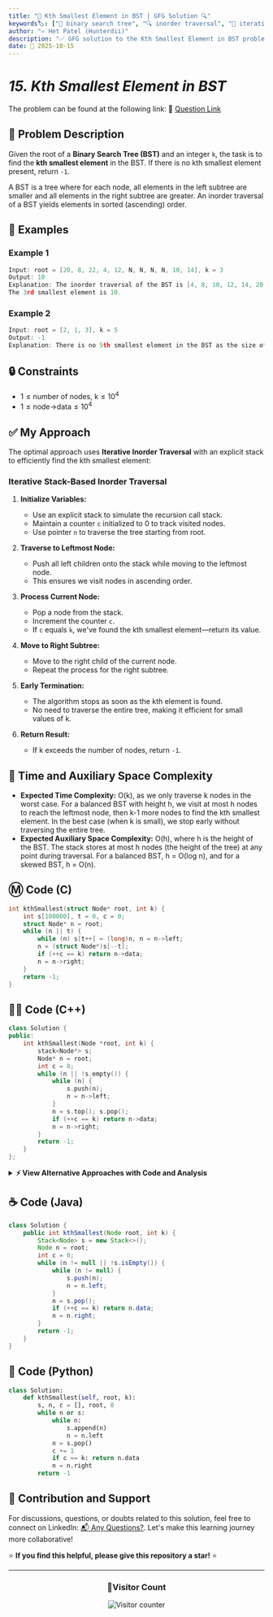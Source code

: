 ```yaml
---
title: "🌳 Kth Smallest Element in BST | GFG Solution 🔍"
keywords🏷️: ["🌳 binary search tree", "🔍 inorder traversal", "📍 iterative stack", "📈 tree traversal", "📘 GFG", "🏁 competitive programming", "📚 DSA"]
author: "✍️ Het Patel (Hunterdii)"
description: "✅ GFG solution to the Kth Smallest Element in BST problem: find the kth smallest element in a binary search tree using iterative inorder traversal with stack. 🚀"
date: 📅 2025-10-15
---
```


# *15. Kth Smallest Element in BST*

The problem can be found at the following link: 🔗 [Question Link](https://www.geeksforgeeks.org/problems/find-k-th-smallest-element-in-bst/1)

## **🧩 Problem Description**

Given the root of a **Binary Search Tree (BST)** and an integer `k`, the task is to find the **kth smallest element** in the BST. If there is no kth smallest element present, return `-1`.

A BST is a tree where for each node, all elements in the left subtree are smaller and all elements in the right subtree are greater. An inorder traversal of a BST yields elements in sorted (ascending) order.

## **📘 Examples**

### Example 1

```cpp
Input: root = [20, 8, 22, 4, 12, N, N, N, N, 10, 14], k = 3
Output: 10
Explanation: The inorder traversal of the BST is [4, 8, 10, 12, 14, 20, 22].
The 3rd smallest element is 10.
```

### Example 2

```cpp
Input: root = [2, 1, 3], k = 5
Output: -1
Explanation: There is no 5th smallest element in the BST as the size of BST is 3.
```

## **🔒 Constraints**

* $1 \le \text{number of nodes, k} \le 10^4$
* $1 \le \text{node->data} \le 10^4$

## **✅ My Approach**

The optimal approach uses **Iterative Inorder Traversal** with an explicit stack to efficiently find the kth smallest element:

### **Iterative Stack-Based Inorder Traversal**

1. **Initialize Variables:**
   * Use an explicit stack to simulate the recursion call stack.
   * Maintain a counter `c` initialized to 0 to track visited nodes.
   * Use pointer `n` to traverse the tree starting from root.

2. **Traverse to Leftmost Node:**
   * Push all left children onto the stack while moving to the leftmost node.
   * This ensures we visit nodes in ascending order.

3. **Process Current Node:**
   * Pop a node from the stack.
   * Increment the counter `c`.
   * If `c` equals `k`, we've found the kth smallest element—return its value.

4. **Move to Right Subtree:**
   * Move to the right child of the current node.
   * Repeat the process for the right subtree.

5. **Early Termination:**
   * The algorithm stops as soon as the kth element is found.
   * No need to traverse the entire tree, making it efficient for small values of k.

6. **Return Result:**
   * If k exceeds the number of nodes, return `-1`.

## 📝 Time and Auxiliary Space Complexity

* **Expected Time Complexity:** O(k), as we only traverse k nodes in the worst case. For a balanced BST with height h, we visit at most h nodes to reach the leftmost node, then k-1 more nodes to find the kth smallest element. In the best case (when k is small), we stop early without traversing the entire tree.
* **Expected Auxiliary Space Complexity:** O(h), where h is the height of the BST. The stack stores at most h nodes (the height of the tree) at any point during traversal. For a balanced BST, h = O(log n), and for a skewed BST, h = O(n).

## **Ⓜ️ Code (C)**

```c
int kthSmallest(struct Node* root, int k) {
    int s[100000], t = 0, c = 0;
    struct Node* n = root;
    while (n || t) {
        while (n) s[t++] = (long)n, n = n->left;
        n = (struct Node*)s[--t];
        if (++c == k) return n->data;
        n = n->right;
    }
    return -1;
}
```

## **🧑‍💻 Code (C++)**

```cpp
class Solution {
public:
    int kthSmallest(Node *root, int k) {
        stack<Node*> s;
        Node* n = root;
        int c = 0;
        while (n || !s.empty()) {
            while (n) {
                s.push(n);
                n = n->left;
            }
            n = s.top(); s.pop();
            if (++c == k) return n->data;
            n = n->right;
        }
        return -1;
    }
};
```

<details>
<summary><b>⚡ View Alternative Approaches with Code and Analysis</b></summary>

## 📊 **2️⃣ Morris Traversal Approach**

### 💡 Algorithm Steps:

1. Use Morris inorder traversal for O(1) space complexity.
2. Create threaded binary tree by linking rightmost nodes of left subtrees.
3. Visit nodes in sorted order without recursion or stack.
4. Return kth node encountered during traversal.
5. Restore tree structure by removing temporary links.

```cpp
class Solution {
public:
    int kthSmallest(Node* root, int k) {
        Node* c = root;
        int cnt = 0;
        while (c) {
            if (!c->left) {
                if (++cnt == k) return c->data;
                c = c->right;
            } else {
                Node* p = c->left;
                while (p->right && p->right != c) p = p->right;
                if (!p->right) {
                    p->right = c;
                    c = c->left;
                } else {
                    p->right = NULL;
                    if (++cnt == k) return c->data;
                    c = c->right;
                }
            }
        }
        return -1;
    }
};
```

### 📝 **Complexity Analysis:**

* **Time:** ⏱️ O(n) - Linear traversal of tree
* **Auxiliary Space:** 💾 O(1) - No extra space used

### ✅ **Why This Approach?**

* Space optimal with O(1) memory
* No recursion or stack needed
* Modifies tree temporarily but restores it

## 📊 **3️⃣ Augmented BST Approach**

### 💡 Algorithm Steps:

1. Count nodes in the left subtree for each recursive call.
2. Compare k with left subtree size to decide navigation direction.
3. If k equals left count + 1, current node is the answer.
4. If k is smaller, recurse to left subtree.
5. If k is larger, recurse to right subtree with adjusted k value.

```cpp
class Solution {
public:
    int kthSmallest(Node* root, int k) {
        if (!root) return -1;
        int lc = countNodes(root->left);
        if (k == lc + 1) return root->data;
        if (k <= lc) return kthSmallest(root->left, k);
        return kthSmallest(root->right, k - lc - 1);
    }
    
    int countNodes(Node* n) {
        return n ? 1 + countNodes(n->left) + countNodes(n->right) : 0;
    }
};
```

### 📝 **Complexity Analysis:**

* **Time:** ⏱️ O(n) - Counting nodes takes linear time per call
* **Auxiliary Space:** 💾 O(h) - Recursion stack depth

### ✅ **Why This Approach?**

* Efficient for multiple queries on same tree
* Binary search style navigation
* Clear recursive logic

## 📊 **4️⃣ Reverse Inorder for Kth Largest**

### 💡 Algorithm Steps:

1. First count total nodes in the tree.
2. Convert kth smallest problem to (n-k+1)th largest.
3. Perform reverse inorder traversal (right-root-left).
4. Count nodes while traversing in descending order.
5. Return node when counter matches converted target.

```cpp
class Solution {
public:
    int kthSmallest(Node* root, int k) {
        int n = countNodes(root);
        int c = 0;
        return helper(root, c, n - k + 1);
    }
    
    int helper(Node* r, int& c, int k) {
        if (!r) return -1;
        int ri = helper(r->right, c, k);
        if (ri != -1) return ri;
        if (++c == k) return r->data;
        return helper(r->left, c, k);
    }
    
    int countNodes(Node* n) {
        return n ? 1 + countNodes(n->left) + countNodes(n->right) : 0;
    }
};
```

### 📝 **Complexity Analysis:**

* **Time:** ⏱️ O(n) - Full tree traversal needed
* **Auxiliary Space:** 💾 O(h) - Recursion stack

### ✅ **Why This Approach?**

* Useful when kth largest queries are common
* Simple modification of standard pattern
* Easy to extend for range queries

## 🆚 **🔍 Comparison of Approaches**

| 🚀 **Approach**                    | ⏱️ **Time Complexity** | 💾 **Space Complexity** | ✅ **Pros**                        | ⚠️ **Cons**                           |
| ---------------------------------- | ---------------------- | ----------------------- | --------------------------------- | ------------------------------------- |
| 🏷️ **Iterative Stack**           | 🟢 O(k)                | 🟡 O(h)                 | 🚀 Stops early at kth element     | 💾 Stack space needed                |
| 🔍 **Morris Traversal**           | 🟡 O(n)                | 🟢 O(1)                 | ⭐ No extra space                 | 🔧 Temporarily modifies tree         |
| 📊 **Augmented BST**              | 🟡 O(n)                | 🟡 O(h)                 | 🎯 Efficient for multiple queries | 🐌 Counts nodes each time            |
| 🔄 **Reverse Inorder**            | 🟡 O(n)                | 🟡 O(h)                 | 📖 Simple variant                 | 🐌 Must traverse entire tree         |

### 🏆 **Best Choice Recommendation**

| 🎯 **Scenario**                                    | 🎖️ **Recommended Approach**          | 🔥 **Performance Rating** |
| -------------------------------------------------- | ------------------------------------- | ------------------------- |
| 🏅 **Optimal time for small k**                       | 🥇 **Iterative Stack**               | ★★★★★                     |
| 📖 **Memory constrained**                             | 🥈 **Morris Traversal**              | ★★★★★                     |
| 🔧 **Multiple queries on same tree**                  | 🥉 **Augmented BST**                 | ★★★★☆                     |
| 🎯 **Interview standard**                             | 🏅 **Iterative Stack**               | ★★★★★                     |

</details>

## **☕ Code (Java)**

```java
class Solution {
    public int kthSmallest(Node root, int k) {
        Stack<Node> s = new Stack<>();
        Node n = root;
        int c = 0;
        while (n != null || !s.isEmpty()) {
            while (n != null) {
                s.push(n);
                n = n.left;
            }
            n = s.pop();
            if (++c == k) return n.data;
            n = n.right;
        }
        return -1;
    }
}
```

## **🐍 Code (Python)**

```python
class Solution:
    def kthSmallest(self, root, k): 
        s, n, c = [], root, 0
        while n or s:
            while n:
                s.append(n)
                n = n.left
            n = s.pop()
            c += 1
            if c == k: return n.data
            n = n.right
        return -1
```

## 🧠 Contribution and Support

For discussions, questions, or doubts related to this solution, feel free to connect on LinkedIn: [📬 Any Questions?](https://www.linkedin.com/in/patel-hetkumar-sandipbhai-8b110525a/). Let's make this learning journey more collaborative!

⭐ **If you find this helpful, please give this repository a star!** ⭐

---

<div align="center">
  <h3><b>📍Visitor Count</b></h3>
</div>

<p align="center">
  <img src="https://visitor-badge.laobi.icu/badge?page_id=Hunterdii.GeeksforGeeks-POTD" alt="Visitor counter" />
</p>
